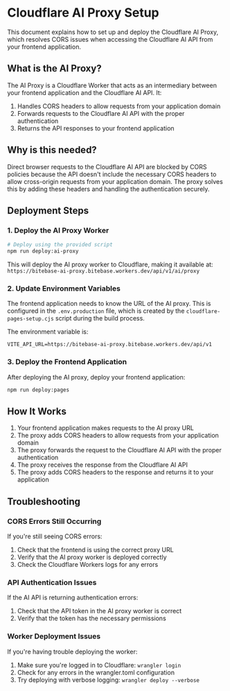 # Cloudflare AI Proxy Setup

This document explains how to set up and deploy the Cloudflare AI Proxy, which resolves CORS issues when accessing the Cloudflare AI API from your frontend application.

## What is the AI Proxy?

The AI Proxy is a Cloudflare Worker that acts as an intermediary between your frontend application and the Cloudflare AI API. It:

1. Handles CORS headers to allow requests from your application domain
2. Forwards requests to the Cloudflare AI API with the proper authentication
3. Returns the API responses to your frontend application

## Why is this needed?

Direct browser requests to the Cloudflare AI API are blocked by CORS policies because the API doesn't include the necessary CORS headers to allow cross-origin requests from your application domain. The proxy solves this by adding these headers and handling the authentication securely.

## Deployment Steps

### 1. Deploy the AI Proxy Worker

```bash
# Deploy using the provided script
npm run deploy:ai-proxy
```

This will deploy the AI proxy worker to Cloudflare, making it available at:
`https://bitebase-ai-proxy.bitebase.workers.dev/api/v1/ai/proxy`

### 2. Update Environment Variables

The frontend application needs to know the URL of the AI proxy. This is configured in the `.env.production` file, which is created by the `cloudflare-pages-setup.cjs` script during the build process.

The environment variable is:
```
VITE_API_URL=https://bitebase-ai-proxy.bitebase.workers.dev/api/v1
```

### 3. Deploy the Frontend Application

After deploying the AI proxy, deploy your frontend application:

```bash
npm run deploy:pages
```

## How It Works

1. Your frontend application makes requests to the AI proxy URL
2. The proxy adds CORS headers to allow requests from your application domain
3. The proxy forwards the request to the Cloudflare AI API with the proper authentication
4. The proxy receives the response from the Cloudflare AI API
5. The proxy adds CORS headers to the response and returns it to your application

## Troubleshooting

### CORS Errors Still Occurring

If you're still seeing CORS errors:

1. Check that the frontend is using the correct proxy URL
2. Verify that the AI proxy worker is deployed correctly
3. Check the Cloudflare Workers logs for any errors

### API Authentication Issues

If the AI API is returning authentication errors:

1. Check that the API token in the AI proxy worker is correct
2. Verify that the token has the necessary permissions

### Worker Deployment Issues

If you're having trouble deploying the worker:

1. Make sure you're logged in to Cloudflare: `wrangler login`
2. Check for any errors in the wrangler.toml configuration
3. Try deploying with verbose logging: `wrangler deploy --verbose`

